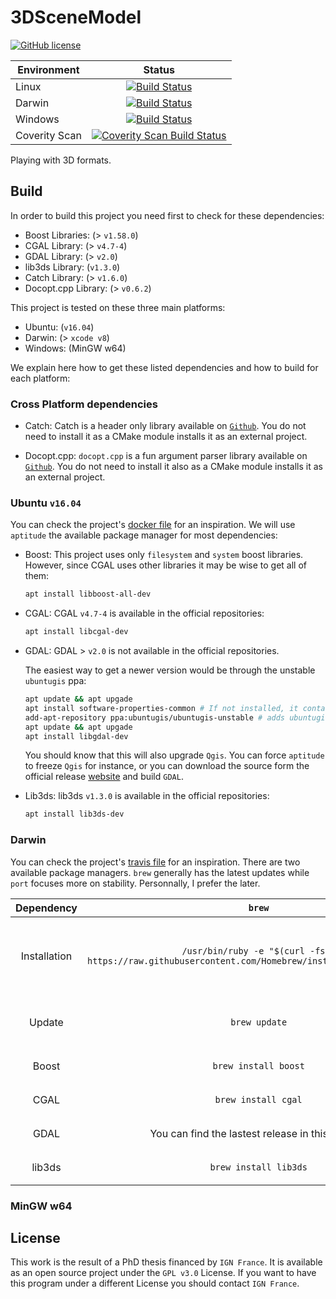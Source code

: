 # 3DSceneModel

[![GitHub license](https://img.shields.io/badge/license-GPL3.0-blue.svg)](https://raw.githubusercontent.com/Ethiy/3DSceneModel/master/LICENSE)

| Environment              | Status        |
| ------------------------ |:-------------:|
| Linux                    | [![Build Status](https://travis-ci.org/Ethiy/3DSceneModel.svg?branch=build-system-trial)](https://travis-ci.org/Ethiy/3DSceneModel) |
| Darwin                   | [![Build Status](https://travis-ci.org/Ethiy/3DSceneModel.svg?branch=build-system-trial)](https://travis-ci.org/Ethiy/3DSceneModel) |
| Windows                  | [![Build Status](https://ci.appveyor.com/api/projects/status/855pa36o55g3hwq7/branch/build-system-trial?svg=true)](https://ci.appveyor.com/project/Ethiy/3DSceneModel/branch/build-system-trial) |
| Coverity Scan            | [![Coverity Scan Build Status](https://scan.coverity.com/projects/11095/badge.svg)](https://scan.coverity.com/projects/3dscenemodel) |

Playing with 3D formats.


## Build

In order to build this project you need first to check for these dependencies:

* Boost Libraries: (> `v1.58.0`)
* CGAL Library: (> `v4.7-4`)
* GDAL Library: (> `v2.0`)
* lib3ds Library: (`v1.3.0`)
* Catch Library: (> `v1.6.0`)
* Docopt.cpp Library: (> `v0.6.2`)

 This project is tested on these three main platforms:

* Ubuntu: (`v16.04`)
* Darwin: (> `xcode v8`)
* Windows: (MinGW w64)

 We explain here how to get these listed dependencies and how to build for each platform:

### Cross Platform dependencies

* Catch:
    Catch is a header only library available on [`Github`](https://github.com/philsquared/Catch). You do not need to install it as a CMake module installs it as an external project.

* Docopt.cpp:
    `docopt.cpp` is a fun argument parser library available on [`Github`](https://github.com/docopt/docopt.cpp). You do not need to install it also as a CMake module installs it as an external project.


### Ubuntu `v16.04`

You can check the project's [docker file](https://github.com/Ethiy/3DSceneModel/blob/master/Dockerfile) for an inspiration. We will use `aptitude` the available package manager for most dependencies:

* Boost:
    This project uses only  `filesystem` and `system` boost libraries. However, since CGAL uses other libraries it may be wise to get all of them:

    ```bash
    apt install libboost-all-dev
    ```

* CGAL:
    CGAL `v4.7-4` is available in the official repositories:

    ```bash
    apt install libcgal-dev
    ```

* GDAL:
    GDAL > `v2.0` is not available in the official repositories.

    The easiest way to get a newer version would be through the unstable `ubuntugis` ppa:

    ```bash
    apt update && apt upgade
    apt install software-properties-common # If not installed, it contains `add-apt-repository` command
    add-apt-repository ppa:ubuntugis/ubuntugis-unstable # adds ubuntugis/ubuntugis-unstable ppa
    apt update && apt upgade
    apt install libgdal-dev
    ```

    You should know that this will also upgrade `Qgis`. You can force `aptitude` to freeze `Qgis` for instance, or you can download the source form the official release [website](https://trac.osgeo.org/gdal/wiki/DownloadSource) and build `GDAL`.

* Lib3ds:
    lib3ds `v1.3.0` is available in the official repositories:

    ```bash
    apt install lib3ds-dev
    ```

### Darwin

You can check the project's [travis file](https://github.com/Ethiy/3DSceneModel/blob/master/.travis.yml) for an inspiration. There are two available package managers. `brew` generally has the latest updates while `port` focuses more on stability. Personnally, I prefer the later.

| Dependency   | `brew`        | `port`        |
|:------------:|:-------------:|:-------------:|
| Installation | `/usr/bin/ruby -e "$(curl -fsSL https://raw.githubusercontent.com/Homebrew/install/master/install)"` | You should follow the instructions on [`port` official website](https://www.macports.org/install.php) |
| Update       | `brew update` | `port selfupdate && port upgrade outdated` |
| Boost        | `brew install boost` | `port install boost` |
| CGAL         | `brew install cgal` | `port install cgal` |
| GDAL         | You can find the lastest release in this [website](http://www.kyngchaos.com/software/frameworks) | `port install gdal` |
| lib3ds       | `brew install lib3ds` | `port install lib3ds` |

### MinGW w64

## License

This work is the result of a PhD thesis financed by `IGN France`. It is available as an open source project under the `GPL v3.0` License. If you want to have this program under a different License you should contact `IGN France`.

